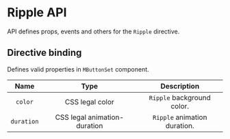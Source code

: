 # Ripple API

API defines props, events and others for the `Ripple` directive.

## Directive binding

Defines valid properties in `MButtonSet` component.

<div class="full-width d-table">

|    Name    |                              Type                               |         Description          |
| :--------: | :-------------------------------------------------------------: | :--------------------------: |
|  `color`   |       <span class="text--green">CSS legal color</span>        |  `Ripple` background color.  |
| `duration` | <span class="text--green">CSS legal animation-duration</span> | `Ripple` animation duration. |

</div>
